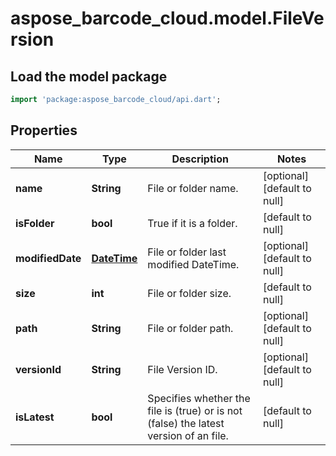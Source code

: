 # aspose_barcode_cloud.model.FileVersion

## Load the model package
```dart
import 'package:aspose_barcode_cloud/api.dart';
```

## Properties
Name | Type | Description | Notes
---- | ---- | ----------- | -----
**name** | **String** | File or folder name. | [optional] [default to null]
**isFolder** | **bool** | True if it is a folder. | [default to null]
**modifiedDate** | [**DateTime**](DateTime.md) | File or folder last modified DateTime. | [optional] [default to null]
**size** | **int** | File or folder size. | [default to null]
**path** | **String** | File or folder path. | [optional] [default to null]
**versionId** | **String** | File Version ID. | [optional] [default to null]
**isLatest** | **bool** | Specifies whether the file is (true) or is not (false) the latest version of an file. | [default to null]

